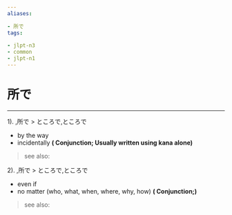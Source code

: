 ```yaml
---
aliases:
    
- 所で
tags:
    
- jlpt-n3
- common
- jlpt-n1
---
```


# 所で
---
1).
,所で > ところで,ところで

- by the way
- incidentally
**( Conjunction; Usually written using kana alone)**
> see also: 
            
2).
,所で > ところで,ところで

- even if
- no matter (who, what, when, where, why, how)
**( Conjunction;)**
> see also: 
            